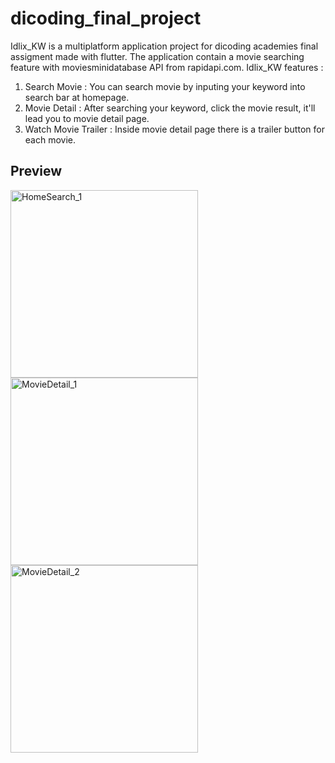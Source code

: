 # dicoding_final_project

Idlix_KW is a multiplatform application project for dicoding academies final assigment made with flutter. The application contain a movie searching feature with moviesminidatabase API from rapidapi.com. Idlix_KW features : 
1. Search Movie : You can search movie by inputing your keyword into search bar at homepage.
2. Movie Detail : After searching your keyword, click the movie result, it'll lead you to movie detail page.
3. Watch Movie Trailer : Inside movie detail page there is a trailer button for each movie.

## Preview
<img height="300" alt="HomeSearch_1" src="https://github.com/AntonioCR11/Idlix_KW/assets/99940538/c9e06b6a-fb3f-4aa7-97a6-98d2fc30a596">
<img height= "300" alt="MovieDetail_1" src="https://github.com/AntonioCR11/Idlix_KW/assets/99940538/8a1bab5a-dea1-437e-a204-91548ca655e6">
<img height= "300" alt="MovieDetail_2" src="https://github.com/AntonioCR11/Idlix_KW/assets/99940538/5debd06c-b9c5-4594-93bd-c331dd5435a6">
